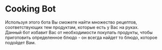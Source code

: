# Cooking Bot

Используя этого бота Вы сможете найти множество рецептов, соответствующих тем продуктам, которые есть у Вас на руках. </br>
Данный бот избавит Вас от необходимости покупать продукты, чтобы приготовить определенное блюдо - он всегда найдет то блюдо, которое подойдет Вам.
